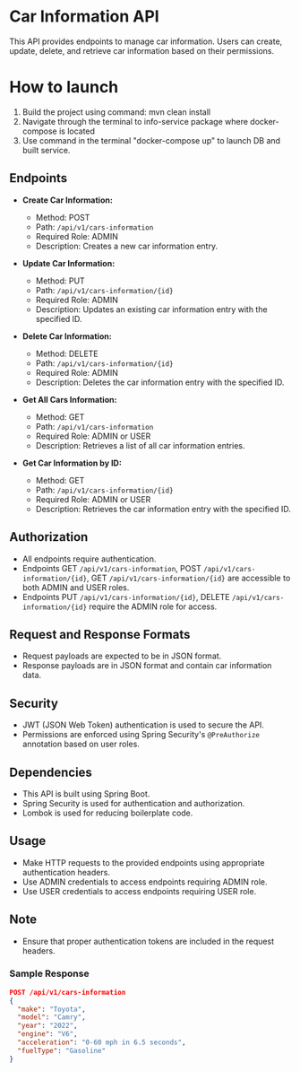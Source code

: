 # Car Information API

This API provides endpoints to manage car information. Users can create, update, delete, and retrieve car information based on their permissions.

# How to launch
1. Build the project using command: mvn clean install
2. Navigate through the terminal to info-service package where docker-compose is located
3. Use command in the terminal "docker-compose up" to launch DB and built service.

## Endpoints

- **Create Car Information:**
  - Method: POST
  - Path: `/api/v1/cars-information`
  - Required Role: ADMIN
  - Description: Creates a new car information entry.

- **Update Car Information:**
  - Method: PUT
  - Path: `/api/v1/cars-information/{id}`
  - Required Role: ADMIN
  - Description: Updates an existing car information entry with the specified ID.

- **Delete Car Information:**
  - Method: DELETE
  - Path: `/api/v1/cars-information/{id}`
  - Required Role: ADMIN
  - Description: Deletes the car information entry with the specified ID.

- **Get All Cars Information:**
  - Method: GET
  - Path: `/api/v1/cars-information`
  - Required Role: ADMIN or USER
  - Description: Retrieves a list of all car information entries.

- **Get Car Information by ID:**
  - Method: GET
  - Path: `/api/v1/cars-information/{id}`
  - Required Role: ADMIN or USER
  - Description: Retrieves the car information entry with the specified ID.

## Authorization

- All endpoints require authentication.
- Endpoints GET `/api/v1/cars-information`, POST `/api/v1/cars-information/{id}`, GET `/api/v1/cars-information/{id}` are accessible to both ADMIN and USER roles.
- Endpoints PUT `/api/v1/cars-information/{id}`,  DELETE `/api/v1/cars-information/{id}` require the ADMIN role for access.

## Request and Response Formats

- Request payloads are expected to be in JSON format.
- Response payloads are in JSON format and contain car information data.

## Security

- JWT (JSON Web Token) authentication is used to secure the API.
- Permissions are enforced using Spring Security's `@PreAuthorize` annotation based on user roles.

## Dependencies

- This API is built using Spring Boot.
- Spring Security is used for authentication and authorization.
- Lombok is used for reducing boilerplate code.

## Usage

- Make HTTP requests to the provided endpoints using appropriate authentication headers.
- Use ADMIN credentials to access endpoints requiring ADMIN role.
- Use USER credentials to access endpoints requiring USER role.

## Note

- Ensure that proper authentication tokens are included in the request headers.

### Sample Response

```json
POST /api/v1/cars-information
{
  "make": "Toyota",
  "model": "Camry",
  "year": "2022",
  "engine": "V6",
  "acceleration": "0-60 mph in 6.5 seconds",
  "fuelType": "Gasoline"
}
